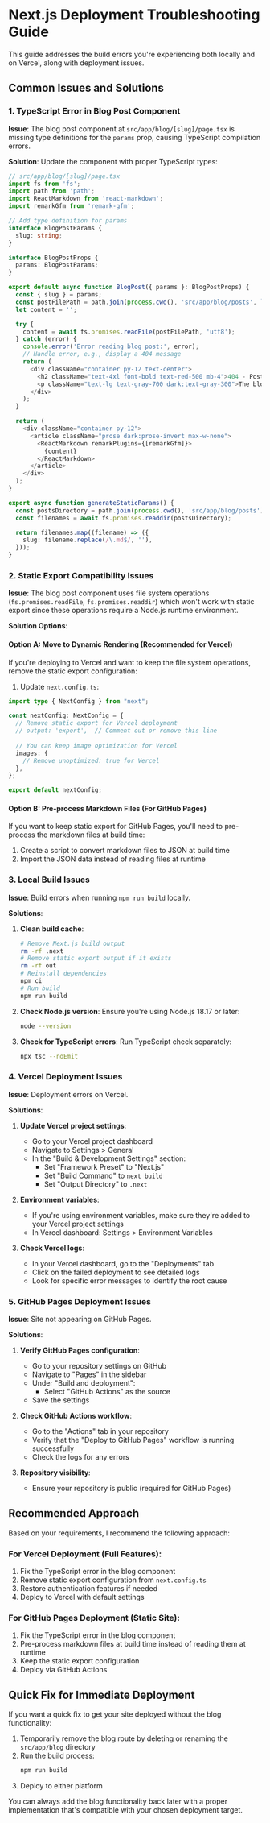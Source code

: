 # Next.js Deployment Troubleshooting Guide

This guide addresses the build errors you're experiencing both locally and on Vercel, along with deployment issues.

## Common Issues and Solutions

### 1. TypeScript Error in Blog Post Component

**Issue**: The blog post component at `src/app/blog/[slug]/page.tsx` is missing type definitions for the `params` prop, causing TypeScript compilation errors.

**Solution**: Update the component with proper TypeScript types:

```typescript
// src/app/blog/[slug]/page.tsx
import fs from 'fs';
import path from 'path';
import ReactMarkdown from 'react-markdown';
import remarkGfm from 'remark-gfm';

// Add type definition for params
interface BlogPostParams {
  slug: string;
}

interface BlogPostProps {
  params: BlogPostParams;
}

export default async function BlogPost({ params }: BlogPostProps) {
  const { slug } = params;
  const postFilePath = path.join(process.cwd(), 'src/app/blog/posts', `${slug}.md`);
  let content = '';

  try {
    content = await fs.promises.readFile(postFilePath, 'utf8');
  } catch (error) {
    console.error('Error reading blog post:', error);
    // Handle error, e.g., display a 404 message
    return (
      <div className="container py-12 text-center">
        <h2 className="text-4xl font-bold text-red-500 mb-4">404 - Post Not Found</h2>
        <p className="text-lg text-gray-700 dark:text-gray-300">The blog post you are looking for does not exist.</p>
      </div>
    );
  }

  return (
    <div className="container py-12">
      <article className="prose dark:prose-invert max-w-none">
        <ReactMarkdown remarkPlugins={[remarkGfm]}>
          {content}
        </ReactMarkdown>
      </article>
    </div>
  );
}

export async function generateStaticParams() {
  const postsDirectory = path.join(process.cwd(), 'src/app/blog/posts');
  const filenames = await fs.promises.readdir(postsDirectory);

  return filenames.map((filename) => ({
    slug: filename.replace(/\.md$/, ''),
  }));
}
```

### 2. Static Export Compatibility Issues

**Issue**: The blog post component uses file system operations (`fs.promises.readFile`, `fs.promises.readdir`) which won't work with static export since these operations require a Node.js runtime environment.

**Solution Options**:

#### Option A: Move to Dynamic Rendering (Recommended for Vercel)

If you're deploying to Vercel and want to keep the file system operations, remove the static export configuration:

1. Update `next.config.ts`:
```typescript
import type { NextConfig } from "next";

const nextConfig: NextConfig = {
  // Remove static export for Vercel deployment
  // output: 'export',  // Comment out or remove this line
  
  // You can keep image optimization for Vercel
  images: {
    // Remove unoptimized: true for Vercel
  },
};

export default nextConfig;
```

#### Option B: Pre-process Markdown Files (For GitHub Pages)

If you want to keep static export for GitHub Pages, you'll need to pre-process the markdown files at build time:

1. Create a script to convert markdown files to JSON at build time
2. Import the JSON data instead of reading files at runtime

### 3. Local Build Issues

**Issue**: Build errors when running `npm run build` locally.

**Solutions**:

1. **Clean build cache**:
   ```bash
   # Remove Next.js build output
   rm -rf .next
   # Remove static export output if it exists
   rm -rf out
   # Reinstall dependencies
   npm ci
   # Run build
   npm run build
   ```

2. **Check Node.js version**:
   Ensure you're using Node.js 18.17 or later:
   ```bash
   node --version
   ```

3. **Check for TypeScript errors**:
   Run TypeScript check separately:
   ```bash
   npx tsc --noEmit
   ```

### 4. Vercel Deployment Issues

**Issue**: Deployment errors on Vercel.

**Solutions**:

1. **Update Vercel project settings**:
   - Go to your Vercel project dashboard
   - Navigate to Settings > General
   - In the "Build & Development Settings" section:
     - Set "Framework Preset" to "Next.js"
     - Set "Build Command" to `next build`
     - Set "Output Directory" to `.next`

2. **Environment variables**:
   - If you're using environment variables, make sure they're added to your Vercel project settings
   - In Vercel dashboard: Settings > Environment Variables

3. **Check Vercel logs**:
   - In your Vercel dashboard, go to the "Deployments" tab
   - Click on the failed deployment to see detailed logs
   - Look for specific error messages to identify the root cause

### 5. GitHub Pages Deployment Issues

**Issue**: Site not appearing on GitHub Pages.

**Solutions**:

1. **Verify GitHub Pages configuration**:
   - Go to your repository settings on GitHub
   - Navigate to "Pages" in the sidebar
   - Under "Build and deployment":
     - Select "GitHub Actions" as the source
   - Save the settings

2. **Check GitHub Actions workflow**:
   - Go to the "Actions" tab in your repository
   - Verify that the "Deploy to GitHub Pages" workflow is running successfully
   - Check the logs for any errors

3. **Repository visibility**:
   - Ensure your repository is public (required for GitHub Pages)

## Recommended Approach

Based on your requirements, I recommend the following approach:

### For Vercel Deployment (Full Features):
1. Fix the TypeScript error in the blog component
2. Remove static export configuration from `next.config.ts`
3. Restore authentication features if needed
4. Deploy to Vercel with default settings

### For GitHub Pages Deployment (Static Site):
1. Fix the TypeScript error in the blog component
2. Pre-process markdown files at build time instead of reading them at runtime
3. Keep the static export configuration
4. Deploy via GitHub Actions

## Quick Fix for Immediate Deployment

If you want a quick fix to get your site deployed without the blog functionality:

1. Temporarily remove the blog route by deleting or renaming the `src/app/blog` directory
2. Run the build process:
   ```bash
   npm run build
   ```
3. Deploy to either platform

You can always add the blog functionality back later with a proper implementation that's compatible with your chosen deployment target.